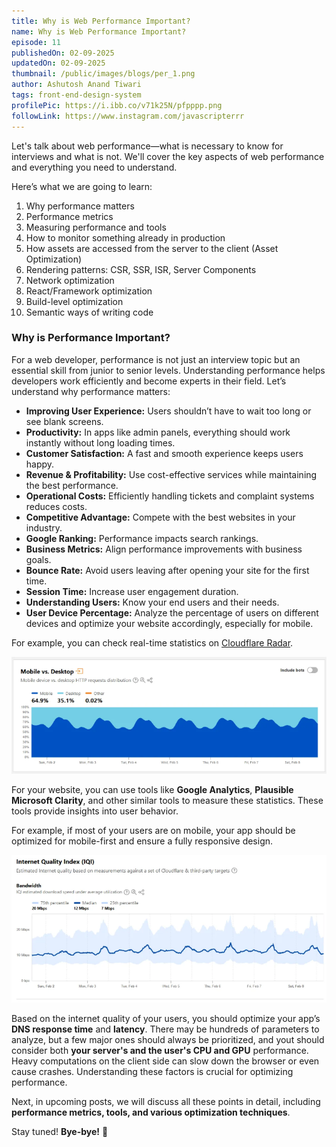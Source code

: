 ```yaml
---
title: Why is Web Performance Important?
name: Why is Web Performance Important?
episode: 11
publishedOn: 02-09-2025
updatedOn: 02-09-2025
thumbnail: /public/images/blogs/per_1.png
author: Ashutosh Anand Tiwari
tags: front-end-design-system
profilePic: https://i.ibb.co/v71k25N/pfpppp.png
followLink: https://www.instagram.com/javascripterrr
---
```

Let's talk about web performance—what is necessary to know for interviews and what is not. We'll cover the key aspects of web performance and everything you need to understand.

Here’s what we are going to learn:

1. Why performance matters
2. Performance metrics
3. Measuring performance and tools
4. How to monitor something already in production
5. How assets are accessed from the server to the client (Asset Optimization)
6. Rendering patterns: CSR, SSR, ISR, Server Components
7. Network optimization
8. React/Framework optimization
9. Build-level optimization
10. Semantic ways of writing code

### Why is Performance Important?

For a web developer, performance is not just an interview topic but an essential skill from junior to senior levels. Understanding performance helps developers work efficiently and become experts in their field. Let’s understand why performance matters:

* **Improving User Experience:** Users shouldn’t have to wait too long or see blank screens.
* **Productivity:** In apps like admin panels, everything should work instantly without long loading times.
* **Customer Satisfaction:** A fast and smooth experience keeps users happy.
* **Revenue & Profitability:** Use cost-effective services while maintaining the best performance.
* **Operational Costs:** Efficiently handling tickets and complaint systems reduces costs.
* **Competitive Advantage:** Compete with the best websites in your industry.
* **Google Ranking:** Performance impacts search rankings.
* **Business Metrics:** Align performance improvements with business goals.
* **Bounce Rate:** Avoid users leaving after opening your site for the first time.
* **Session Time:** Increase user engagement duration.
* **Understanding Users:** Know your end users and their needs.
* **User Device Percentage:** Analyze the percentage of users on different devices and optimize your website accordingly, especially for mobile.

For example, you can check real-time statistics on [Cloudflare Radar](https://radar.cloudflare.com/).

![image.png](/public/images/blogs/per_2.png)

For your website, you can use tools like **Google Analytics**, **Plausible Microsoft Clarity**, and other similar tools to measure these statistics. These tools provide insights into user behavior.

For example, if most of your users are on mobile, your app should be optimized for mobile-first and ensure a fully responsive design.

![image.png](/public/images/blogs/per_3.png)

Based on the internet quality of your users, you should optimize your app’s **DNS response time** and **latency**. There may be hundreds of parameters to analyze, but a few major ones should always be prioritized, and yout should consider both **your server's and the user's CPU and GPU** performance. Heavy computations on the client side can slow down the browser or even cause crashes. Understanding these factors is crucial for optimizing performance.

Next, in upcoming posts, we will discuss all these points in detail, including **performance metrics, tools, and various optimization techniques**.

Stay tuned! **Bye-bye!** 🚀
